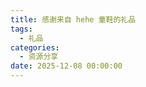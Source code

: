 ```yaml
---
title: 感谢来自 hehe 童鞋的礼品
tags:
  - 礼品
categories:
  - 资源分享
date: 2025-12-08 00:00:00
---
```


> 

<!-- more -->

## 